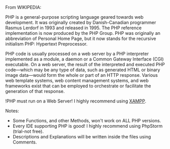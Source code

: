 From WIKIPEDIA:

PHP is a general-purpose scripting language geared towards web development.
It was originally created by Danish-Canadian programmer Rasmus Lerdorf in 1993 and released in 1995.
The PHP reference implementation is now produced by the PHP Group.
PHP was originally an abbreviation of Personal Home Page, but it now stands for the recursive initialism PHP: Hypertext Preprocessor.

PHP code is usually processed on a web server by a PHP interpreter implemented as a module, a daemon or a Common Gateway Interface (CGI) executable.
On a web server, the result of the interpreted and executed PHP code—which may be any type of data, such as generated HTML or binary image data—would
form the whole or part of an HTTP response.
Various web template systems, web content management systems, and web frameworks exist that can be employed to orchestrate or facilitate the
generation of that response.



!PHP must run on a Web Server! I highly recommend using [XAMPP](https://www.apachefriends.org/).


Notes:
- Some Functions, and other Methods, won't work on ALL PHP versions.
- Every IDE supporting PHP is good! I highly recommend using PhpStorm (trial-not free).
- Descriptions and Explanations will be written inside the files using Comments.
